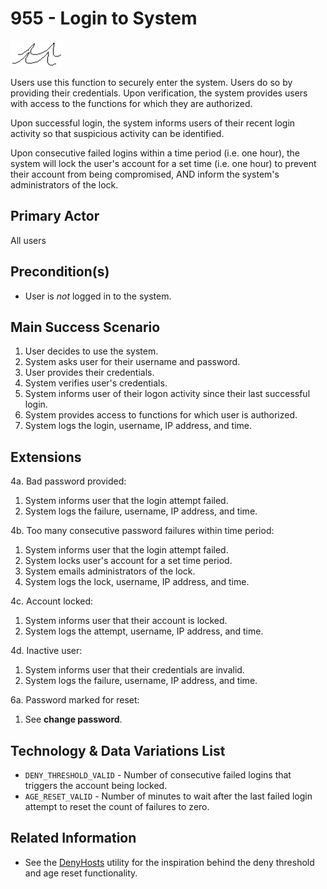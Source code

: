 # 955 - Login to System

![User Goal](level_sea.png)

Users use this function to securely enter the system. Users do so by
providing their credentials. Upon verification, the system provides users
with access to the functions for which they are authorized.

Upon successful login, the system informs users of their recent login
activity so that suspicious activity can be identified.

Upon consecutive failed logins within a time period (i.e. one hour), the
system will lock the user's account for a set time (i.e. one hour) to
prevent their account from being compromised, AND inform the system's
administrators of the lock.

## Primary Actor

All users

## Precondition(s)

- User is *not* logged in to the system.

## Main Success Scenario

1. User decides to use the system.
2. System asks user for their username and password.
3. User provides their credentials.
4. System verifies user's credentials.
5. System informs user of their logon activity since their last successful
   login.
6. System provides access to functions for which user is authorized.
7. System logs the login, username, IP address, and time.

## Extensions

4a. Bad password provided:

  1. System informs user that the login attempt failed.
  2. System logs the failure, username, IP address, and time.

4b. Too many consecutive password failures within time period:

  1. System informs user that the login attempt failed.
  2. System locks user's account for a set time period.
  3. System emails administrators of the lock.
  4. System logs the lock, username, IP address, and time.

4c. Account locked:

  1. System informs user that their account is locked.
  2. System logs the attempt, username, IP address, and time.

4d. Inactive user:

  1. System informs user that their credentials are invalid.
  2. System logs the failure, username, IP address, and time.

6a. Password marked for reset:

  1. See __change password__.

## Technology & Data Variations List

- `DENY_THRESHOLD_VALID` - Number of consecutive failed logins that triggers
  the account being locked.
- `AGE_RESET_VALID` - Number of minutes to wait after the last failed login
  attempt to reset the count of failures to zero.

## Related Information

- See the [DenyHosts][1] utility for the inspiration behind the deny
  threshold and age reset functionality.


[1]: http://denyhosts.sourceforge.net/

